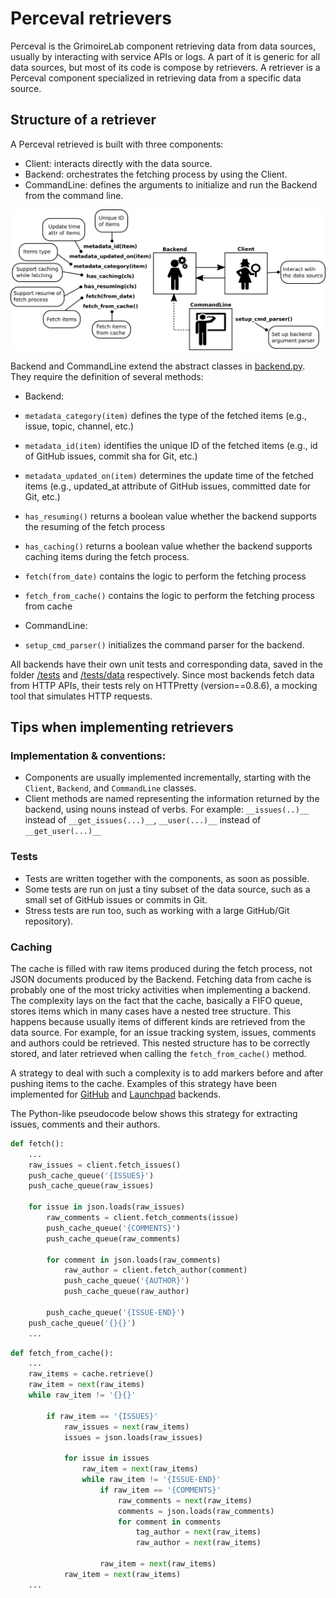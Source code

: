 # Perceval retrievers

Perceval is the GrimoireLab component retrieving data from data sources, usually by interacting with service APIs or logs. A part of it is generic for all data sources, but most of its code is compose by retrievers. A retriever is a Perceval component specialized in retrieving data from a specific data source.

## Structure of a retriever

A Perceval retrieved is built with three components:

* Client: interacts directly with the data source.
* Backend: orchestrates the fetching process by using the Client.
* CommandLine: defines the arguments to initialize and run the Backend from the command line.

![](/assets/howto-perceval-backends.png)

Backend and CommandLine extend the abstract classes in [backend.py](https://github.com/grimoirelab/perceval/blob/master/perceval/backend.py). They require the definition of several methods:

* Backend:

 * `metadata_category(item)` defines the type of the fetched items (e.g., issue, topic, channel, etc.)
 * `metadata_id(item)` identifies the unique ID of the fetched items (e.g., id of GitHub issues, commit sha for Git, etc.)
 * `metadata_updated_on(item)` determines the update time of the fetched items (e.g., updated_at attribute of GitHub issues, committed date for Git, etc.)
 * `has_resuming()` returns a boolean value whether the backend supports the resuming of the fetch process
 * `has_caching()` returns a boolean value whether the backend supports caching items during the fetch process.
 * `fetch(from_date)` contains the logic to perform the fetching process
 * `fetch_from_cache()` contains the logic to perform the fetching process from cache

* CommandLine:

 * `setup_cmd_parser()` initializes the command parser for the backend.

All backends have their own unit tests and corresponding data, saved in the folder [/tests](https://github.com/grimoirelab/perceval/tree/master/tests) and [/tests/data](https://github.com/grimoirelab/perceval/tree/master/tests/data) respectively.
Since most backends fetch data from HTTP APIs, their tests rely on HTTPretty (version==0.8.6), a mocking tool that simulates HTTP requests.

## Tips when implementing retrievers

### Implementation & conventions:

* Components are usually implemented incrementally, starting with the `Client`, `Backend`, and `CommandLine` classes.
* Client methods are named representing the information returned by the backend, using nouns instead of verbs. For example: `__issues(..)__` instead of `__get_issues(...)__`, `__user(...)__` instead of `__get_user(...)__`

### Tests	

* Tests are written together with the components, as soon as possible. 
* Some tests are run on just a tiny subset of the data source, such as a small set of GitHub issues or commits in Git.
* Stress tests are run too, such as working with a large GitHub/Git repository).

### Caching

The cache is filled with raw items produced during the fetch process, not JSON documents produced by the Backend. Fetching data from cache is probably one of the most tricky activities  when implementing a backend. The complexity lays on the fact that the cache, basically a FIFO queue, stores items which in many cases have a nested tree structure. This happens because usually items of different kinds are retrieved from the data source. For example, for an issue tracking system, issues, comments and authors could be retrieved. This nested structure has to be correctly stored, and later retrieved when calling the `fetch_from_cache()` method.
	
A strategy to deal with such a complexity is to add markers before and after pushing items to the cache. Examples of this strategy have been implemented for [GitHub](https://github.com/grimoirelab/perceval/blob/master/perceval/backends/core/github.py) and [Launchpad](https://github.com/grimoirelab/perceval/blob/master/perceval/backends/core/launchpad.py) backends. 

The Python-like pseudocode below shows this strategy for extracting issues, comments and their authors.

```python
def fetch():
	...
	raw_issues = client.fetch_issues()
	push_cache_queue('{ISSUES}')
	push_cache_queue(raw_issues)
	
	for issue in json.loads(raw_issues)
		raw_comments = client.fetch_comments(issue)
		push_cache_queue('{COMMENTS}')
		push_cache_queue(raw_comments)
		
		for comment in json.loads(raw_comments)
			raw_author = client.fetch_author(comment)
			push_cache_queue('{AUTHOR}')
			push_cache_queue(raw_author)
			
		push_cache_queue('{ISSUE-END}')
	push_cache_queue('{}{}')
	...
```

```python
def fetch_from_cache():
	...
	raw_items = cache.retrieve()
	raw_item = next(raw_items)
	while raw_item != '{}{}'
	
		if raw_item == '{ISSUES}'
			raw_issues = next(raw_items)
			issues = json.loads(raw_issues)
		
			for issue in issues
				raw_item = next(raw_items)
				while raw_item != '{ISSUE-END}'
					if raw_item == '{COMMENTS}'
						raw_comments = next(raw_items)
						comments = json.loads(raw_comments)
						for comment in comments
							tag_author = next(raw_items)
							raw_author = next(raw_items)
					
					raw_item = next(raw_items)
			raw_item = next(raw_items)	
	...
```